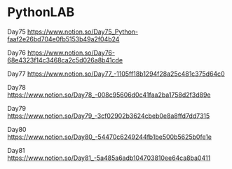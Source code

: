 # PythonLAB
 
Day75 https://www.notion.so/Day75_Python-faaf2e26bd704e0fb5153b49a2f04b24

Day76 https://www.notion.so/Day76-68e4323f14c3468ca2c5d026a8b41cde

Day77 https://www.notion.so/Day77_-1105ff18b1294f28a25c481c375d64c0

Day78 https://www.notion.so/Day78_-008c95606d0c41faa2ba1758d2f3d89e

Day79 https://www.notion.so/Day79_-3cf02902b3624cbeb0e8a8ffd7dd7315

Day80 https://www.notion.so/Day80_-54470c6249244fb1be500b5625b0fe1e

Day81 https://www.notion.so/Day81_-5a485a6adb104703810ee64ca8ba0411
